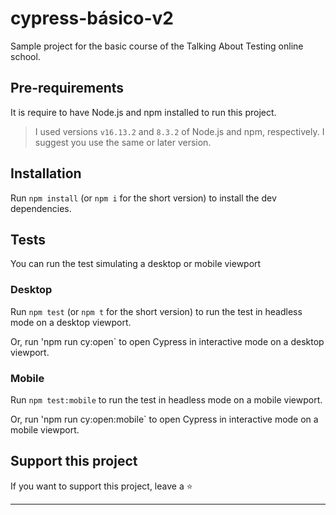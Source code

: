 # cypress-básico-v2

Sample project for the basic course of the Talking About Testing online school.

## Pre-requirements

It is require to have Node.js and npm installed to run this project.

> I used versions `v16.13.2` and `8.3.2` of Node.js and npm, respectively. I suggest you use the same or later version.

## Installation

Run `npm install` (or `npm i` for the short version) to install the dev dependencies.

## Tests

You can run the test simulating a desktop or mobile viewport

### Desktop

Run `npm test` (or `npm t` for the short version) to run the test in headless mode on a desktop viewport.

Or, run 'npm run cy:open` to open Cypress in interactive mode on a desktop viewport.

### Mobile

Run `npm test:mobile` to run the test in headless mode on a mobile viewport.

Or, run 'npm run cy:open:mobile` to open Cypress in interactive mode on a mobile viewport.

## Support this project

If you want to support this project, leave a ⭐

___

